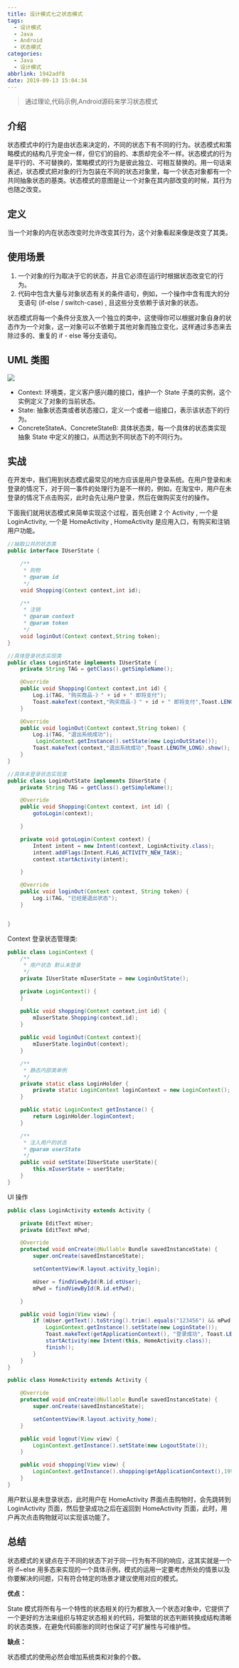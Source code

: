 ```yaml
---
title: 设计模式七之状态模式
tags:
  - 设计模式
  - Java
  - Android
  - 状态模式
categories:
  - Java
  - 设计模式
abbrlink: 1942adf8
date: 2019-09-13 15:04:34
---
```


> 通过理论,代码示例,Android源码来学习状态模式

## 介绍

状态模式中的行为是由状态来决定的，不同的状态下有不同的行为。状态模式和策略模式的结构几乎完全一样，但它们的目的、本质却完全不一样。状态模式的行为是平行的、不可替换的，策略模式的行为是彼此独立、可相互替换的。用一句话来表述，状态模式把对象的行为包装在不同的状态对象里，每一个状态对象都有一个共同抽象状态的基类。状态模式的意图是让一个对象在其内部改变的时候，其行为也随之改变。

## 定义

当一个对象的内在状态改变时允许改变其行为，这个对象看起来像是改变了其类。

## 使用场景

1. 一个对象的行为取决于它的状态，并且它必须在运行时根据状态改变它的行为。
2. 代码中包含大量与对象状态有关的条件语句，例如，一个操作中含有庞大的分支语句 (if-else / switch-case) , 且这些分支依赖于该对象的状态。

状态模式将每一个条件分支放入一个独立的类中，这使得你可以根据对象自身的状态作为一个对象，这一对象可以不依赖于其他对象而独立变化，这样通过多态来去除过多的、重复的 if - else 等分支语句。

<!--more-->

## UML 类图

![](https://raw.githubusercontent.com/zhangmiaocc/blogImageResource/master/img/20190913150739.png)

- Context: 环境类，定义客户感兴趣的接口，维护一个 State 子类的实例，这个实例定义了对象的当前状态。
- State: 抽象状态类或者状态接口，定义一个或者一组接口，表示该状态下的行为。
- ConcreteStateA、ConcreteStateB: 具体状态类，每一个具体的状态类实现抽象 State 中定义的接口，从而达到不同状态下的不同行为。

## 实战

在开发中，我们用到状态模式最常见的地方应该是用户登录系统。在用户登录和未登录的情况下，对于同一事件的处理行为是不一样的，例如，在淘宝中，用户在未登录的情况下点击购买，此时会先让用户登录，然后在做购买支付的操作。

下面我们就用状态模式来简单实现这个过程，首先创建 2 个 Activity , 一个是 LoginActivity, 一个是 HomeActivity , HomeActivity 是应用入口，有购买和注销用户功能。

```java
//抽取公共的状态类
public interface IUserState {

    /**
     * 购物
     * @param id
     */
    void Shopping(Context context,int id);

    /**
     * 注销
     * @param context
     * @param token
     */
    void loginOut(Context context,String token);
}
```
```java
//具体登录状态实现类
public class LoginState implements IUserState {
    private String TAG = getClass().getSimpleName();

    @Override
    public void Shopping(Context context,int id) {
        Log.i(TAG, "购买商品-》" + id + " 即将支付");
        Toast.makeText(context,"购买商品-》" + id + " 即将支付",Toast.LENGTH_LONG).show();
    }

    @Override
    public void loginOut(Context context,String token) {
        Log.i(TAG, "退出系统成功");
         LoginContext.getInstance().setState(new LoginOutState());
        Toast.makeText(context,"退出系统成功",Toast.LENGTH_LONG).show();
    }
}
```
```java
//具体未登录状态实现类
public class LoginOutState implements IUserState {
    private String TAG = getClass().getSimpleName();

    @Override
    public void Shopping(Context context, int id) {
        gotoLogin(context);

    }

    private void gotoLogin(Context context) {
        Intent intent = new Intent(context, LoginActivity.class);
        intent.addFlags(Intent.FLAG_ACTIVITY_NEW_TASK);
        context.startActivity(intent);

    }

    @Override
    public void loginOut(Context context, String token) {
        Log.i(TAG, "已经是退出状态");
    }


}
```

Context 登录状态管理类:

```java
public class LoginContext {
    /**
     * 用户状态 默认未登录
     */
    private IUserState mIuserState = new LoginOutState();

    private LoginContext() {
    }

    public void shopping(Context context,int id) {
        mIuserState.Shopping(context,id);
    }
    
    public void loginOut(Context context){
        mIuserState.loginOut(context);
    }

    /**
     * 静态内部类单例
     */
    private static class LoginHolder {
        private static LoginContext loginContext = new LoginContext();
    }

    public static LoginContext getInstance() {
        return LoginHolder.loginContext;
    }

    /**
     * 注入用户的状态
     * @param userState
     */
    public void setState(IUserState userState){
        this.mIuserState = userState;
    }
}

```

UI 操作

```java
public class LoginActivity extends Activity {

    private EditText mUser;
    private EditText mPwd;

    @Override
    protected void onCreate(@Nullable Bundle savedInstanceState) {
        super.onCreate(savedInstanceState);

        setContentView(R.layout.activity_login);

        mUser = findViewById(R.id.etUser);
        mPwd = findViewById(R.id.etPwd);

    }

    public void login(View view) {
        if (mUser.getText().toString().trim().equals("123456") && mPwd.getText().toString().trim().equals("123456")) {
            LoginContext.getInstance().setState(new LoginState());
            Toast.makeText(getApplicationContext(), "登录成功", Toast.LENGTH_LONG).show();
            startActivity(new Intent(this, HomeActivity.class));
            finish();
        }
    }
}
```
```java
public class HomeActivity extends Activity {

    @Override
    protected void onCreate(@Nullable Bundle savedInstanceState) {
        super.onCreate(savedInstanceState);

        setContentView(R.layout.activity_home);
    }

    public void logout(View view) {
        LoginContext.getInstance().setState(new LogoutState());
    }

    public void shopping(View view) {
        LoginContext.getInstance().shopping(getApplicationContext(),199);
    }
}

```

用户默认是未登录状态，此时用户在 HomeActivity 界面点击购物时，会先跳转到 LoginActivity 页面，然后登录成功之后在返回到 HomeActivity 页面，此时，用户再次点击购物就可以实现该功能了。

## 总结

状态模式的关键点在于不同的状态下对于同一行为有不同的响应，这其实就是一个将 if~else 用多态来实现的一个具体示例，模式的运用一定要考虑所处的情景以及你要解决的问题，只有符合特定的场景才建议使用对应的模式。

**优点：**

State 模式将所有与一个特性的状态相关的行为都放入一个状态对象中，它提供了一个更好的方法来组织与特定状态相关的代码，将繁琐的状态判断转换成结构清晰的状态类族，在避免代码膨胀的同时也保证了可扩展性与可维护性。

**缺点：**

状态模式的使用必然会增加系统类和对象的个数。

